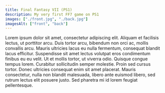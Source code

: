 ```yaml
---
title: Final Fantasy VII (PS1)
description: My very first FF7 game on PS1
images: ["./front.jpg", "./back.jpg"]
imagesAlt: ["front", "back"]
---
```


Lorem ipsum dolor sit amet, consectetur adipiscing elit. Aliquam et facilisis lectus, ut porttitor arcu. Duis tortor arcu, bibendum non orci ac, mollis convallis arcu. Mauris ultricies lacus eu nulla fermentum, consequat blandit lacus efficitur. Suspendisse sit amet lectus volutpat eros condimentum finibus eu eu velit. Ut et mollis tortor, ut viverra odio. Quisque congue tempus lorem. Curabitur sollicitudin semper molestie. Proin sed cursus tortor. Donec ultricies consequat enim sit amet placerat. Mauris consectetur, nulla non blandit malesuada, libero ante euismod libero, sed rutrum lectus elit posuere justo. Sed pharetra mi id lorem feugiat pellentesque.
